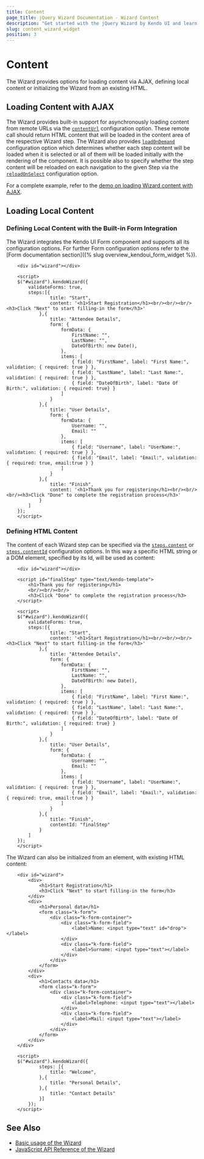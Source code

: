 ```yaml
---
title: Content
page_title: jQuery Wizard Documentation - Wizard Content
description: "Get started with the jQuery Wizard by Kendo UI and learn how to set its content."
slug: content_wizard_widget
position: 3
---
```


# Content

The Wizard provides options for loading content via AJAX, defining local content or initializing the Wizard from an existing HTML.

## Loading Content with AJAX

The Wizard provides built-in support for asynchronously loading content from remote URLs via the [`contentUrl`](/api/javascript/ui/wizard/configuration/steps/contentUrl) configuration option. These remote call should return HTML content that will be loaded in the content area of the respective Wizard step. The Wizard also provides  [`loadOnDemand`](/api/javascript/ui/wizard/configuration/loadondemand) configuration option which determines whether each step content will be loaded when it is selected or all of them will be loaded initially with the rendering of the component. It is possible also to specify whether the step content will be reloaded on each navigation to the given Step via the [`reloadOnSelect`](/api/javascript/ui/wizard/configuration/reloadonselect) configuration option.

For a complete example, refer to the [demo on loading Wizard content with AJAX](https://demos.telerik.com/kendo-ui/wizard/ajax).

## Loading Local Content

### Defining Local Content with the Built-in Form Integration

The Wizard integrates the Kendo UI Form component and supports all its configuration options. For further Form configuration options refer to the [Form documentation section]({% slug overview_kendoui_form_widget %}).

```dojo
    <div id="wizard"></div>

    <script>
    $("#wizard").kendoWizard({
        validateForms: true,
        steps:[{
                title: "Start",
                content: '<h1>Start Registration</h1><br/><br/><br/><h3>Click "Next" to start filling-in the form</h3>'
            },{
                title: "Attendee Details",
                form: {
                    formData: {
                        FirstName: "",
                        LastName: "",
                        DateOfBirth: new Date(),
                    },
                    items: [
                        { field: "FirstName", label: "First Name:", validation: { required: true } },
                        { field: "LastName", label: "Last Name:", validation: { required: true } },
                        { field: "DateOfBirth", label: "Date Of Birth:", validation: { required: true} }
                    ]
                }
            },{
                title: "User Details",
                form: {
                    formData: {
                        Username: "",
                        Email: ""
                    },
                    items: [
                        { field: "Username", label: "UserName:", validation: { required: true } },
                        { field: "Email", label: "Email:", validation: { required: true, email:true } }
                    ]
                }
            },{
                title: "Finish",
                content: '<h1>Thank you for registering</h1><br/><br/><br/><h3>Click "Done" to complete the registration process</h3>'
            }
        ]
    });
    </script>
```

### Defining HTML Content

The content of each Wizard step can be specified via the [`steps.content`](/api/javascript/ui/wizard/configuration/steps/content) or [`steps.contentId`](/api/javascript/ui/wizard/configuration/steps/contentId) configuration options. In this way a specific HTML string or a DOM element, specified by its Id, will be used as content:

```dojo
    <div id="wizard"></div>

    <script id="finalStep" type="text/kendo-template">
        <h1>Thank you for registering</h1>
        <br/><br/><br/>
        <h3>Click "Done" to complete the registration process</h3>
    </script>

    <script>
    $("#wizard").kendoWizard({
        validateForms: true,
        steps:[{
                title: "Start",
                content: '<h1>Start Registration</h1><br/><br/><br/><h3>Click "Next" to start filling-in the form</h3>'
            },{
                title: "Attendee Details",
                form: {
                    formData: {
                        FirstName: "",
                        LastName: "",
                        DateOfBirth: new Date(),
                    },
                    items: [
                        { field: "FirstName", label: "First Name:", validation: { required: true } },
                        { field: "LastName", label: "Last Name:", validation: { required: true } },
                        { field: "DateOfBirth", label: "Date Of Birth:", validation: { required: true} }
                    ]
                }
            },{
                title: "User Details",
                form: {
                    formData: {
                        Username: "",
                        Email: ""
                    },
                    items: [
                        { field: "Username", label: "UserName:", validation: { required: true } },
                        { field: "Email", label: "Email:", validation: { required: true, email:true } }
                    ]
                }
            },{
                title: "Finish",
                contentId: "finalStep"
            }
        ]
    });
    </script>
```

The Wizard can also be initialized from an element, with existing HTML content:

```dojo
    <div id="wizard">
        <div>
            <h1>Start Registration</h1>
            <h3>Click "Next" to start filling-in the form</h3>
        </div>
        <div>
            <h1>Personal data</h1>
            <form class="k-form">
                <div class="k-form-container">
                    <div class="k-form-field">
                        <label>Name: <input type="text" id="drop"></label>
                    </div>
                    <div class="k-form-field">
                        <label>Surname: <input type="text"></label>
                    </div>
                </div>
            </form>
        </div>
        <div>
            <h1>Contacts data</h1>
            <form class="k-form">
                <div class="k-form-container">
                    <div class="k-form-field">
                        <label>Telephone: <input type="text"></label>
                    </div>
                    <div class="k-form-field">
                        <label>Mail: <input type="text"></label>
                    </div>
                </div>
            </form>
        </div>
    </div>

    <script>
    $("#wizard").kendoWizard({
            steps: [{
                title: "Welcome",
            },{
                title: "Personal Details",
            },{
                title: "Contact Details"
            }]
        });
    </script>
```

## See Also

* [Basic usage of the Wizard](https://demos.telerik.com/kendo-ui/wizard/index)
* [JavaScript API Reference of the Wizard](/api/javascript/ui/wizard)
